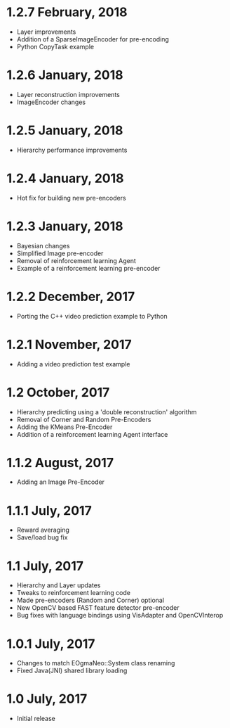 1.2.7 February, 2018
====================

- Layer improvements
- Addition of a SparseImageEncoder for pre-encoding
- Python CopyTask example

1.2.6 January, 2018
===================

- Layer reconstruction improvements
- ImageEncoder changes

1.2.5 January, 2018
===================

- Hierarchy performance improvements

1.2.4 January, 2018
===================

- Hot fix for building new pre-encoders

1.2.3 January, 2018
===================

- Bayesian changes
- Simplified Image pre-encoder
- Removal of reinforcement learning Agent
- Example of a reinforcement learning pre-encoder

1.2.2 December, 2017
====================

- Porting the C++ video prediction example to Python

1.2.1 November, 2017
====================

- Adding a video prediction test example

1.2 October, 2017
===================

- Hierarchy predicting using a 'double reconstruction' algorithm
- Removal of Corner and Random Pre-Encoders
- Adding the KMeans Pre-Encoder
- Addition of a reinforcement learning Agent interface

1.1.2 August, 2017
==================

- Adding an Image Pre-Encoder

1.1.1 July, 2017
================

- Reward averaging
- Save/load bug fix

1.1 July, 2017
===============

- Hierarchy and Layer updates
- Tweaks to reinforcement learning code
- Made pre-encoders (Random and Corner) optional
- New OpenCV based FAST feature detector pre-encoder
- Bug fixes with language bindings using VisAdapter and OpenCVInterop

1.0.1 July, 2017
================

- Changes to match EOgmaNeo::System class renaming
- Fixed Java(JNI) shared library loading

1.0  July, 2017
====================

- Initial release
